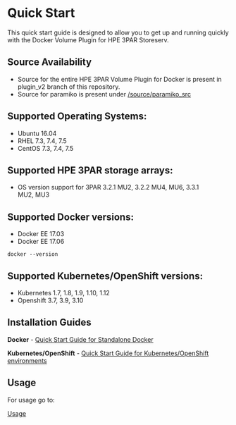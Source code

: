 # Quick Start

This quick start guide is designed to allow you to get up and running quickly with the Docker Volume Plugin for HPE 3PAR Storeserv.

## Source Availability
- Source for the entire HPE 3PAR Volume Plugin for Docker is present in plugin_v2 branch of this repository.
- Source for paramiko is present under [/source/paramiko_src](/source/paramiko_src)

## Supported Operating Systems:

* Ubuntu 16.04
* RHEL 7.3, 7.4, 7.5
* CentOS 7.3, 7.4, 7.5

## Supported HPE 3PAR storage arrays:

* OS version support for 3PAR 3.2.1 MU2, 3.2.2 MU4, MU6, 3.3.1 MU2, MU3

## Supported Docker versions:

* Docker EE 17.03
* Docker EE 17.06

```
docker --version
```

## Supported Kubernetes/OpenShift versions:

* Kubernetes 1.7, 1.8, 1.9, 1.10, 1.12
* Openshift 3.7, 3.9, 3.10

## Installation Guides

**Docker** - [Quick Start Guide for Standalone Docker](/docs/quick_start_guide.md#quick-start-guide-for-standalone-docker-environments-)

**Kubernetes/OpenShift** - [Quick Start Guide for Kubernetes/OpenShift environments](/docs/quick_start_guide.md#quick-start-guide-for-kubernetesopenshift-environments-)

## Usage

For usage go to:

[Usage](/docs/usage.md)
